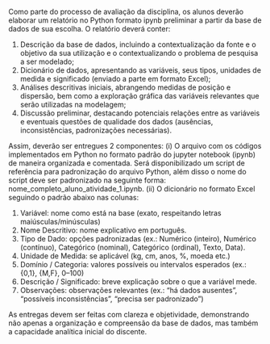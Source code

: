Como parte do processo de avaliação da disciplina, os alunos deverão elaborar um relatório no Python formato ipynb preliminar a partir da base de dados de sua escolha. O relatório deverá conter: 

1. Descrição da base de dados, incluindo a contextualização da fonte e o objetivo da sua utilização e o contextualizando o problema de pesquisa a ser modelado;
1. Dicionário de dados, apresentando as variáveis, seus tipos, unidades de medida e significado (enviado a parte em formato Excel);
1. Análises descritivas iniciais, abrangendo medidas de posição e dispersão, bem como a exploração gráfica das variáveis relevantes que serão utilizadas na modelagem;
1. Discussão preliminar, destacando potenciais relações entre as variáveis e eventuais questões de qualidade dos dados (ausências, inconsistências, padronizações necessárias).

Assim, deverão ser entregues 2 componentes: (i) O arquivo com os códigos implementados em Python no formato padrão do jupyter notebook (ipynb) de maneira organizada e comentada. Será disponibilizado um script de referência para padronização do arquivo Python, além disso o nome do script deve ser padronizado na seguinte forma: nome_completo_aluno_atividade_1.ipynb. (ii) O dicionário no formato Excel seguindo o padrão abaixo nas colunas:

1. Variável: nome como está na base (exato, respeitando letras maiúsculas/minúsculas)
2. Nome Descritivo: nome explicativo em português.
3. Tipo de Dado: opções padronizadas (ex.: Numérico (inteiro), Numérico (contínuo), Categórico (nominal), Categórico (ordinal), Texto, Data). 
4. Unidade de Medida: se aplicável (kg, cm, anos, %, moeda etc.)
5. Domínio / Categoria: valores possíveis ou intervalos esperados (ex.: {0,1}, {M,F}, 0–100)
6. Descrição / Significado: breve explicação sobre o que a variável mede.
7. Observações: observações relevantes (ex.: “há dados ausentes”, “possíveis inconsistências”, “precisa ser padronizado”)

As entregas devem ser feitas com clareza e objetividade, demonstrando não apenas a organização e compreensão da base de dados, mas também a capacidade analítica inicial do discente.